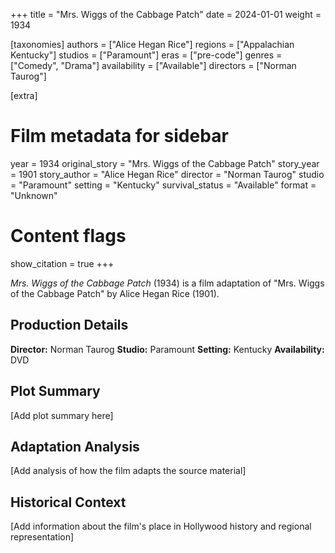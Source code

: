 +++
title = "Mrs. Wiggs of the Cabbage Patch"
date = 2024-01-01
weight = 1934

[taxonomies]
authors = ["Alice Hegan Rice"]
regions = ["Appalachian Kentucky"]
studios = ["Paramount"]
eras = ["pre-code"]
genres = ["Comedy", "Drama"]
availability = ["Available"]
directors = ["Norman Taurog"]

[extra]
# Film metadata for sidebar
year = 1934
original_story = "Mrs. Wiggs of the Cabbage Patch"
story_year = 1901
story_author = "Alice Hegan Rice"
director = "Norman Taurog"
studio = "Paramount"
setting = "Kentucky"
survival_status = "Available"
format = "Unknown"

# Content flags
show_citation = true
+++

*Mrs. Wiggs of the Cabbage Patch* (1934) is a film adaptation of "Mrs. Wiggs of the Cabbage Patch" by Alice Hegan Rice (1901).

## Production Details

**Director:** Norman Taurog
**Studio:** Paramount
**Setting:** Kentucky
**Availability:** DVD

## Plot Summary

[Add plot summary here]

## Adaptation Analysis

[Add analysis of how the film adapts the source material]

## Historical Context

[Add information about the film's place in Hollywood history and regional representation]

